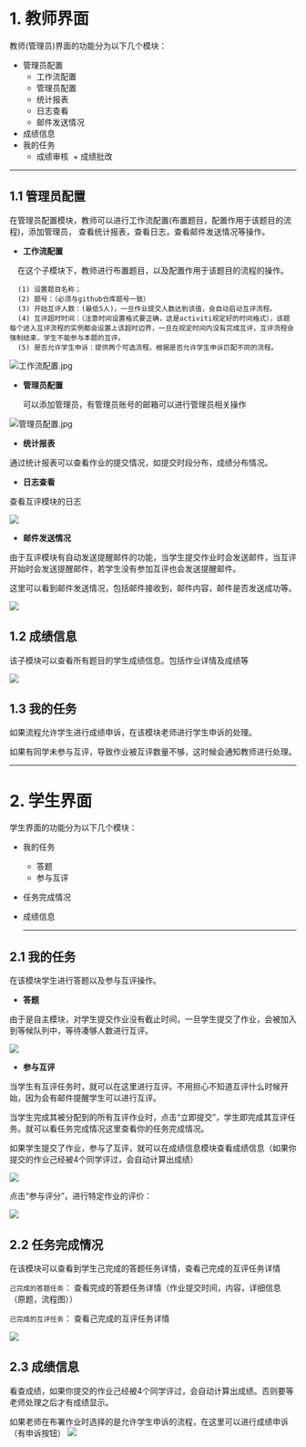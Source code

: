 # 1. 教师界面
教师(管理员)界面的功能分为以下几个模块：
+ 管理员配置
  + 工作流配置
  + 管理员配置
  + 统计报表
  + 日志查看
  + 邮件发送情况
+ 成绩信息
+ 我的任务
  + 成绩审核
  + 成绩批改
  
 <hr>
 
 ## 1.1 管理员配置
 
 在管理员配置模块，教师可以进行工作流配置(布置题目，配置作用于该题目的流程)，添加管理员， 查看统计报表，查看日志，查看邮件发送情况等操作。
 + **工作流配置**
 
 　在这个子模块下，教师进行布置题目，以及配置作用于该题目的流程的操作。
 ```
   (1) 设置题目名称；
   (2) 题号：（必须与github仓库题号一致）
   (3) 开始互评人数：(最低5人)，一旦作业提交人数达到该值，会自动启动互评流程。
   (4) 互评超时时间：（注意时间设置格式要正确，这是activiti规定好的时间格式），该题每个进入互评流程的实例都会设置上该超时边界，一旦在规定时间内没有完成互评，互评流程会强制结束，学生不能参与本题的互评。
   (5) 是否允许学生申诉：提供两个可选流程。根据是否允许学生申诉匹配不同的流程。
```
![工作流配置.jpg](./pictures/工作流配置.jpg)

+ **管理员配置**

  可以添加管理员，有管理员账号的邮箱可以进行管理员相关操作
  
![管理员配置.jpg](./pictures/管理员配置.jpg)

+ **统计报表**
  
 通过统计报表可以查看作业的提交情况，如提交时段分布，成绩分布情况。
 
 + **日志查看**
 
 查看互评模块的日志
 
 ![](./pictures/接口调用日志查询.jpg)
 
 + **邮件发送情况**
 
 由于互评模块有自动发送提醒邮件的功能，当学生提交作业时会发送邮件，当互评开始时会发送提醒邮件，若学生没有参加互评也会发送提醒邮件。
 
 这里可以看到邮件发送情况，包括邮件接收到，邮件内容，邮件是否发送成功等。
 
 ![](./pictures/邮件发送情况.jpg)
  
## 1.2 成绩信息

  该子模块可以查看所有题目的学生成绩信息。包括作业详情及成绩等
  
  ![](./pictures/成绩信息-教师界面.jpg)
  
## 1.3 我的任务

   如果流程允许学生进行成绩申诉，在该模块老师进行学生申诉的处理。
   
   如果有同学未参与互评，导致作业被互评数量不够，这时候会通知教师进行处理。
   
 <hr>
 
# 2. 学生界面

学生界面的功能分为以下几个模块：

+ 我的任务
  + 答题
  + 参与互评
+ 任务完成情况
+ 成绩信息
  
  <hr>
## 2.1 我的任务

在该模块学生进行答题以及参与互评操作。

+ **答题**

由于是自主模块，对学生提交作业没有截止时间，一旦学生提交了作业，会被加入到等候队列中，等待凑够人数进行互评。

![](./pictures/答题.jpg)

+ **参与互评**

当学生有互评任务时，就可以在这里进行互评。不用担心不知道互评什么时候开始，因为会有邮件提醒学生可以进行互评。

当学生完成其被分配到的所有互评作业时，点击“立即提交”，学生即完成其互评任务。就可以看任务完成情况这里查看你的任务完成情况。

如果学生提交了作业，参与了互评，就可以在成绩信息模块查看成绩信息（如果你提交的作业己经被4个同学评过，会自动计算出成绩）

![](./pictures/互评.jpg)

点击“参与评分”，进行特定作业的评价：

![](./pictures/互评1.jpg)

## 2.2 任务完成情况

在该模块可以查看到学生己完成的答题任务详情，查看己完成的互评任务详情

`己完成的答题任务`： 查看完成的答题任务详情（作业提交时间，内容，详细信息（原题，流程图））

`己完成的互评任务`： 查看己完成的互评任务详情

![](./pictures/任务完成情况.jpg)

## 2.3 成绩信息
看查成绩，如果你提交的作业己经被4个同学评过，会自动计算出成绩。否则要等老师处理之后才有成绩显示。

如果老师在布署作业时选择的是允许学生申诉的流程，在这里可以进行成绩申诉（有申诉按钮）
![](.//pictures/成绩信息.jpg)
